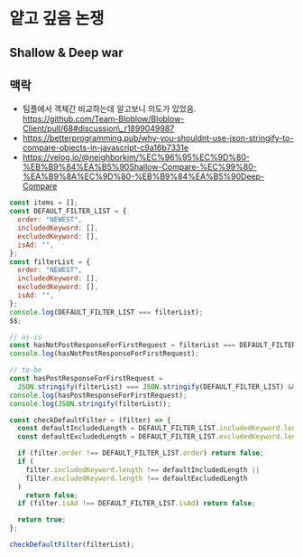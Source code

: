 # 얕고 깊음 논쟁

## Shallow & Deep war

## 맥락

* 팀플에서 객체간 비교하는데 알고보니 의도가 있었음. https://github.com/Team-Bloblow/Bloblow-Client/pull/68#discussion\_r1899049987
* https://betterprogramming.pub/why-you-shouldnt-use-json-stringify-to-compare-objects-in-javascript-c9a16b7331e
* https://velog.io/@neighborkim/%EC%96%95%EC%9D%80-%EB%B9%84%EA%B5%90Shallow-Compare-%EC%99%80-%EA%B9%8A%EC%9D%80-%EB%B9%84%EA%B5%90Deep-Compare

```js
const items = [];
const DEFAULT_FILTER_LIST = {
  order: "NEWEST",
  includedKeyword: [],
  excludedKeyword: [],
  isAd: "",
};
const filterList = {
  order: "NEWEST",
  includedKeyword: [],
  excludedKeyword: [],
  isAd: "",
};
console.log(DEFAULT_FILTER_LIST === filterList);
$$;

// as-is
const hasNotPostResponseForFirstRequest = filterList === DEFAULT_FILTER_LIST && items?.length === 0;
console.log(hasNotPostResponseForFirstRequest);

// to-be
const hasPostResponseForFirstRequest =
  JSON.stringify(filterList) === JSON.stringify(DEFAULT_FILTER_LIST) && items?.length === 0;
console.log(hasPostResponseForFirstRequest);
console.log(JSON.stringify(filterList));

const checkDefaultFilter = (filter) => {
  const defaultIncludedLength = DEFAULT_FILTER_LIST.includedKeyword.length;
  const defaultExcludedLength = DEFAULT_FILTER_LIST.excludedKeyword.length;

  if (filter.order !== DEFAULT_FILTER_LIST.order) return false;
  if (
    filter.includedKeyword.length !== defaultIncludedLength ||
    filter.excludedKeyword.length !== defaultExcludedLength
  )
    return false;
  if (filter.isAd !== DEFAULT_FILTER_LIST.isAd) return false;

  return true;
};

checkDefaultFilter(filterList);
```

